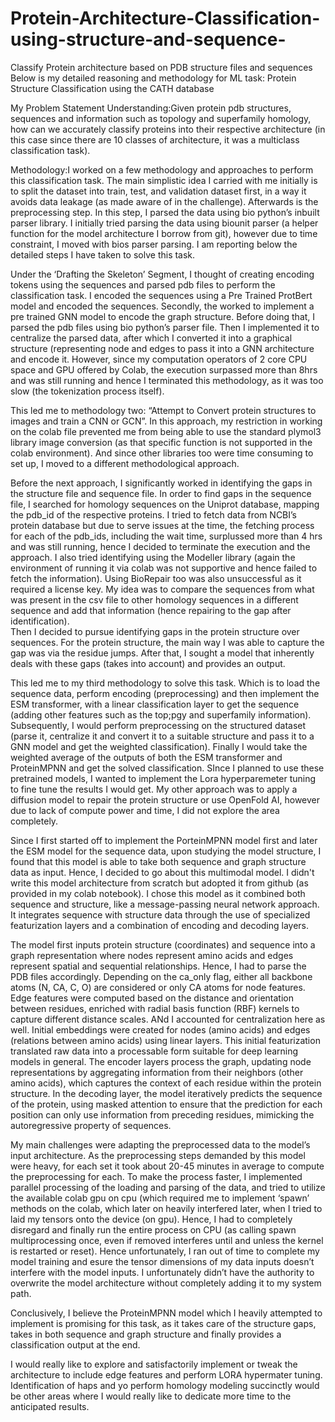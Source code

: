 # Protein-Architecture-Classification-using-structure-and-sequence-
Classify Protein architecture based on PDB structure files and sequences
Below is my detailed reasoning and methodology for ML task: Protein Structure Classification using the CATH database


My Problem Statement Understanding:Given protein pdb structures, sequences and information such as topology and superfamily homology, how can we accurately classify proteins into their respective architecture (in this case since there are 10 classes of architecture, it was a multiclass classification task).

Methodology:I worked on a few methodology and approaches to perform this classification task.
The main simplistic idea I carried with me initially is to split the dataset into train, test, and validation dataset first, in a way it avoids data leakage (as made aware of in the challenge).
Afterwards is the preprocessing step. In this step, I parsed the data using bio python’s inbuilt parser library. I initially tried parsing the data using biounit parser (a helper function for the model architecture I borrow from git), however due to time constraint, I moved with bios parser parsing. 
I am reporting below the detailed steps I have taken to solve this task.

Under the ‘Drafting the Skeleton’ Segment, I thought of creating encoding tokens using the sequences and parsed pdb files to perform the classification task. I encoded the sequences using a Pre Trained ProtBert model and encoded the sequences.
Secondly, the worked to implement a pre trained GNN model to encode the graph structure.
Before doing that, I parsed the pdb files using bio python’s parser file. Then I implemented it to centralize the parsed data, after which I converted it into a graphical structure (representing node and edges to pass it into a GNN architecture and encode it.
However, since my computation operators of 2 core CPU space and GPU offered by Colab, the execution surpassed more than 8hrs and was still running and hence I terminated this methodology, as it was too slow (the tokenization process itself).

This led me to methodology two: “Attempt to Convert protein structures to images and train a CNN or GCN”. In this approach, my restriction in working on the colab file prevented me from being able to use the standard plymol3 library image conversion (as that specific function is not supported in the colab environment). And since other libraries too were time consuming to set up, I moved to a different methodological approach.

Before the next approach, I significantly worked in identifying the gaps in the structure file and sequence file.
In order to find gaps in the sequence file, I searched for homology sequences on the Uniprot database, mapping the pdb_id of the respective proteins. I tried to fetch data from NCBI’s protein database but due to serve issues at the time, the fetching process for each of the pdb_ids, including the wait time, surplussed more than 4 hrs and was still running, hence I decided to terminate the execution and the approach.
I also tried identifying using the Modeller library (again the environment of running it via colab was not supportive and hence failed to fetch the information). Using BioRepair too was also unsuccessful as it required a license key. My idea was to compare the sequences from what was present in the csv file to other homology sequences in a different sequence and add that information (hence repairing to the gap after identification).  
Then I decided to pursue identifying gaps in the protein structure over sequences. For the protein structure, the main way I was able to capture the gap was via the residue jumps. 
After that, I sought a model that inherently deals with these gaps (takes into account) and provides an output. 

This led me to my third methodology to solve this task. Which is to load the sequence data, perform encoding (preprocessing) and then implement the ESM transformer, with a linear classification layer to get the sequence (adding other features such as the top;pgy and superfamily information).
Subsequently, I would perform preprocessing on the structured dataset (parse it, centralize it and convert it to a suitable structure and pass it to a GNN model and get the weighted classification). Finally I would take the weighted average of the outputs of both the ESM transformer and ProteinMPNN and get the solved classification. SInce I planned to use these pretrained models, I wanted to implement the Lora hyperparemeter tuning to fine tune the results I would get.
My other approach was to apply a diffusion model to repair the protein structure or use OpenFold AI, however due to lack of compute power and time, I did not explore the area completely.

Since I first started off to implement the PorteinMPNN model first and later the ESM model for the sequence data, upon studying the model structure, I found that this model is able to take both sequence and graph structure data as input.
Hence, I decided to go about this multimodal model. I didn't write this model architecture from scratch but adopted it from github (as provided in my colab notebook).
I chose this model as it combined both sequence and structure, like a message-passing neural network approach. It integrates sequence with structure data through the use of specialized featurization layers and a combination of encoding and decoding layers.

The model first inputs protein structure (coordinates) and sequence into a graph representation where nodes represent amino acids and edges represent spatial and sequential relationships. Hence, I had to parse the PDB files accordingly. Depending on the ca_only flag, either all backbone atoms (N, CA, C, O) are considered or only CA atoms for node features. Edge features were computed based on the distance and orientation between residues, enriched with radial basis function (RBF) kernels to capture different distance scales. ANd I accounted for centralization here as well.
Initial embeddings were created for nodes (amino acids) and edges (relations between amino acids) using linear layers. This initial featurization translated raw data into a processable form 
suitable for deep learning models in general. 
The encoder layers process the graph, updating node representations by aggregating information from their neighbors (other amino acids), which captures the context of each residue within the protein structure.
In the decoding layer, the model iteratively predicts the sequence of the protein, using masked attention to ensure that the prediction for each position can only use information from preceding residues, mimicking the autoregressive property of sequences.

My main challenges were adapting the preprocessed data to the model’s input architecture. As the preprocessing steps demanded by this model were heavy, for each set it took about 20-45 minutes in average to compute the preprocessing for each.
To make the process faster, I implemented parallel processing of the loading and parsing of the data, and tried to utilize the available colab gpu on cpu (which required me to implement ‘spawn’ methods on the colab, which later on heavily interfered later, when I tried to laid my tensors onto the device (on gpu). Hence, I had to completely disregard and finally run the entire process on CPU (as calling spawn multiprocessing once, even if removed interferes until and unless the kernel is restarted or reset).
Hence unfortunately, I ran out of time to complete my model training and esure the tensor dimensions of my data inputs doesn’t interfere with the model inputs. I unfortunately didn’t have the authority to overwrite the model architecture without completely adding it to my system path.

Conclusively, I believe the ProteinMPNN model which I heavily attempted to implement is promising for this task, as it takes care of the structure gaps, takes in both sequence and graph structure and finally provides a classification output at the end.

I would really like to explore and satisfactorily implement or tweak the architecture to include edge features and perform LORA hypermater tuning.
Identification of haps and yo perform homology modeling succinctly would be other areas where I would really like to dedicate more time to the anticipated results.







